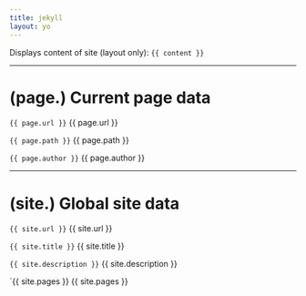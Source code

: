 ```yaml
---
title: jekyll
layout: yo
---
```



Displays content of site (layout only): 
`{{ content }}`

---
# (page.) Current page data


`{{ page.url }}`
{{ page.url }}

`{{ page.path }}`
{{ page.path }}

`{{ page.author }}`
{{ page.author }} 




---
# (site.) Global site data

`{{ site.url }}`
{{ site.url }}

`{{ site.title }}`
{{ site.title }}

`{{ site.description }}`
{{ site.description }}

`{{ site.pages }}
{{ site.pages }}







